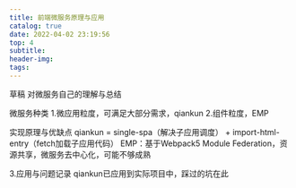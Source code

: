 ```yaml
---
title: 前端微服务原理与应用
catalog: true
date: 2022-04-02 23:19:56
top: 4
subtitle:
header-img:
tags:
---
```

草稿
对微服务自己的理解与总结

微服务种类
 1.微应用粒度，可满足大部分需求，qiankun
 2.组件粒度，EMP

实现原理与优缺点
qiankun = single-spa（解决子应用调度） + import-html-entry（fetch加载子应用代码）
EMP：基于Webpack5 Module Federation，资源共享，微服务去中心化，可能不够成熟

3.应用与问题记录
qiankun已应用到实际项目中，踩过的坑在此
